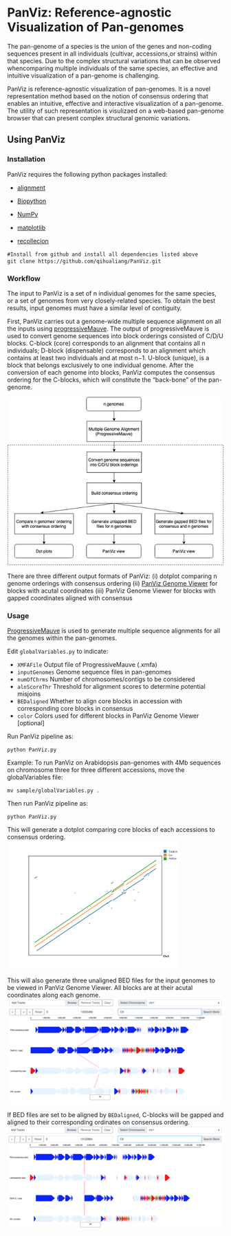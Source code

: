 # PanViz: Reference-agnostic Visualization of Pan-genomes
The pan-genome of a species is the union of the genes and non-coding sequences present in all individuals (cultivar, accessions,or strains) within that species. Due to the complex structural variations that can be observed whencomparing multiple individuals of the same species, an effective and intuitive visualization of a pan-genome is challenging. 

PanViz is reference-agnostic visualization of pan-genomes. It is a novel representation method based on the notion of consensus ordering that enables an intuitive, effective and interactive visualization of a pan-genome. The utility of such representation is visulizaed on  a web-based pan-genome browser that can present complex structural genomic variations.

## Using PanViz

### Installation
PanViz requires the following python packages installed:
-   [alignment](https://pypi.org/project/alignment/)

-   [Biopython](https://biopython.org)

-   [NumPy](https://numpy.org)

-   [matplotlib](https://matplotlib.org/3.2.1/api/_as_gen/matplotlib.pyplot.html)

-   [recollecion](https://pypi.org/project/recollection/)


```
#Install from github and install all dependencies listed above
git clone https://github.com/qihualiang/PanViz.git
```

### Workflow

The input to PanViz is a set of n individual genomes for the same species, or a set of genomes from very closely-related species. To obtain the best results, input genomes must have a similar level of contiguity. 

First, PanViz carries out a genome-wide multiple sequence alignment on all the inputs using [progressiveMauve](http://darlinglab.org/mauve/user-guide/progressivemauve.html). The output of progressiveMauve is used to convert genome sequences into block orderings consisted of C/D/U blocks. C-block (core) corresponds to an alignment that contains all n individuals; D-block (dispensable) corresponds to an alignment which contains at least two individuals and at most n−1. U-block (unique), is a block that belongs exclusively to one individual genome. After the conversion of each genome into blocks, PanViz computes the consensus ordering for the C-blocks, which will constitute the “back-bone” of the pan-genome. 

![panviz\[fig1\]](docs/figs/flowchart.jpg)

There are three different output formats of PanViz:
  (i) dotplot comparing n genome orderings with consensus ordering
  (ii) [PanViz Genome Viewer](http://panviz.cs.ucr.edu) for blocks with acutal coordinates
  (iii) PanViz Genome Viewer for blocks with gapped coordinates aligned with consensus


### Usage
[ProgressiveMauve](http://darlinglab.org/mauve/user-guide/progressivemauve.html) is used to generate multiple sequence alignments for all the genomes within the pan-genomes. 

Edit `globalVariables.py` to indicate:
-    `XMFAFile` Output file of ProgressiveMauve (.xmfa)
-    `inputGenomes` Genome sequence files in pan-genomes 
-    `numOfChrms` Number of chromosomes/contigs to be considered
-    `alnScoreThr` Threshold for alignment scores to determine potential misjoins
-    `BEDaligned` Whether to align core blocks in accession with corresponding core blocks in consensus
-    `color` Colors used for different blocks in PanViz Genome Viewer [optional]

Run PanViz pipeline as:
```
python PanViz.py
```


Example:
To run PanViz on Arabidopsis pan-genomes with 4Mb sequences on chromosome three for three different accessions, move the globalVariables file:
```
mv sample/globalVariables.py .
```
Then run PanViz pipeline as:
```
python PanViz.py
```
This will generate a dotplot comparing core blocks of each accessions to consensus ordering. 
<img src="docs/figs/arabidopsisDotplot.png" width="400">

This will also generate three unaligned BED files for the input genomes to be viewed in PanViz Genome Viewer. All blocks are at their acutal coordinates along each genome.
![panviz\[fig3\]](docs/figs/arabidopsisPanVizUnaligned.png)

If BED files are set to be aligned by `BEDaligned`, C-blocks will be gapped and aligned to their corresponding ordinates on consensus ordering. 
![panviz\[fig4\]](docs/figs/arabidopsisPanVizAligned.png)







